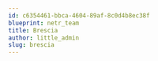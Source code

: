 ```yaml
---
id: c6354461-bbca-4604-89af-8c0d4b8ec38f
blueprint: netr_team
title: Brescia
author: little_admin
slug: brescia
---
```

